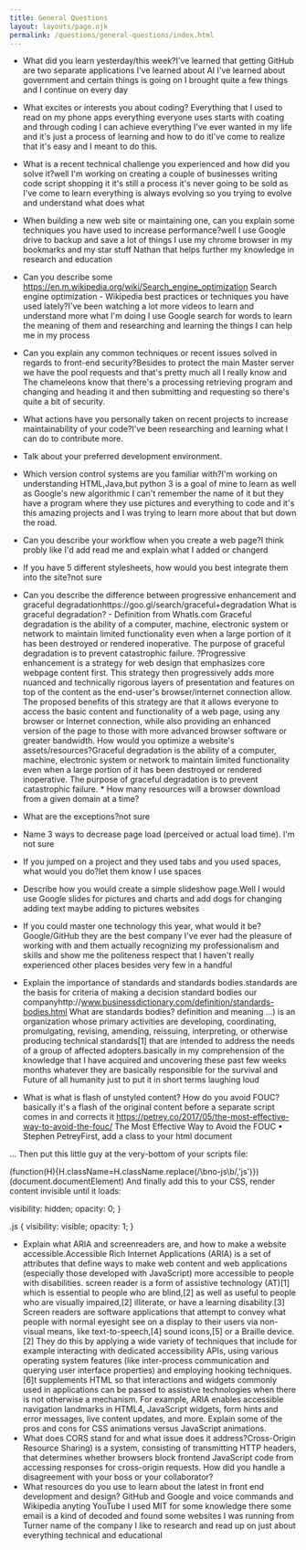 ```yaml
---
title: General Questions
layout: layouts/page.njk
permalink: /questions/general-questions/index.html
---
```


* What did you learn yesterday/this week?I've learned that getting GitHub are two separate applications I've learned about AI I've learned about government and certain things is going on I brought quite a few things and I continue on every day
* What excites or interests you about coding? Everything that I used to read on my phone apps everything everyone uses starts with coating and through coding I can achieve everything I've ever wanted in my life and it's just a process of learning and how to do itI've come to realize that it's easy and I meant to do this.
* What is a recent technical challenge you experienced and how did you solve it?well I'm working on creating a couple of businesses writing code script shopping it it's still a process it's never going to be sold as I've come to learn everything is always evolving so you trying to evolve and understand what does what
* When building a new web site or maintaining one, can you explain some techniques you have used to increase performance?well I use Google drive to backup and save a lot of things I use my chrome browser in my bookmarks and my star stuff Nathan that helps further my knowledge in research and education
* Can you describe some https://en.m.wikipedia.org/wiki/Search_engine_optimization
Search engine optimization - Wikipedia
 best practices or techniques you have used lately?I've been watching a lot more videos to learn and understand more what I'm doing I use Google search for words to learn the meaning of them and researching and learning the things I can help me in my process
* Can you explain any common techniques or recent issues solved in regards to front-end security?Besides to protect the main Master server we have the pool requests and that's pretty much all I really know and The chameleons know that there's a processing retrieving program and changing and heading it and then submitting and requesting so there's quite a bit of security.
* What actions have you personally taken on recent projects to increase maintainability of your code?I've been researching and learning what I can do to contribute more.
* Talk about your preferred development environment.
* Which version control systems are you familiar with?I'm working on understanding HTML,Java,but python 3 is a goal of mine to learn as well as Google's new algorithmic I can't remember the name of it but they have a program where they use pictures and everything to code and it's this amazing projects and I was trying to learn more about that but down the road.
* Can you describe your workflow when you create a web page?I think probly like I'd add read me and explain what I added or changerd
* If you have 5 different stylesheets, how would you best integrate them into the site?not sure 
* Can you describe the difference between progressive enhancement and graceful degradationhttps://goo.gl/search/graceful+degradation
What is graceful degradation? - Definition from WhatIs.com Graceful degradation is the ability of a computer, machine, electronic system or network to maintain limited functionality even when a large portion of it has been destroyed or rendered inoperative. The purpose of graceful degradation is to prevent catastrophic failure.
?Progressive enhancement is a strategy for web design that emphasizes core webpage content first. This strategy then progressively adds more nuanced and technically rigorous layers of presentation and features on top of the content as the end-user's browser/internet connection allow. The proposed benefits of this strategy are that it allows everyone to access the basic content and functionality of a web page, using any browser or Internet connection, while also providing an enhanced version of the page to those with more advanced browser software or greater bandwidth. How would you optimize a website's assets/resources?Graceful degradation is the ability of a computer, machine, electronic system or network to maintain limited functionality even when a large portion of it has been destroyed or rendered inoperative. The purpose of graceful degradation is to prevent catastrophic failure. * How many resources will a browser download from a given domain at a time?
* What are the exceptions?not sure
* Name 3 ways to decrease page load (perceived or actual load time). I'm not sure
* If you jumped on a project and they used tabs and you used spaces, what would you do?let them know I use spaces
* Describe how you would create a simple slideshow page.Well I would use Google slides for pictures and charts and add dogs for changing adding text maybe adding to pictures websites
* If you could master one technology this year, what would it be? Google/GitHub they are the best company I've ever had the pleasure of working with and them actually recognizing my professionalism and skills and show me the politeness respect that I haven't really experienced other places besides very few in a handful
* Explain the importance of standards and standards bodies.standards are the basis for criteria of making a decision standard bodies our companyhttp://www.businessdictionary.com/definition/standards-bodies.html
What are standards bodies? definition and meaning ...) is an organization whose primary activities are developing, coordinating, promulgating, revising, amending, reissuing, interpreting, or otherwise producing technical standards[1] that are intended to address the needs of a group of affected adopters.basically in my comprehension of the knowledge that I have acquired and uncovering these past few weeks months whatever they are basically responsible for the survival and Future of all humanity just to put it in short terms laughing  loud

* What is what is flash of unstyled content? How do you avoid FOUC?basically it's a flash of the original content before a separate script comes in and corrects it https://petrey.co/2017/05/the-most-effective-way-to-avoid-the-fouc/
The Most Effective Way to Avoid the FOUC • Stephen PetreyFirst, add a class to your html document

<html class="no-js">...
Then put this little guy at the very-bottom of your scripts file:

(function(H){H.className=H.className.replace(/\bno-js\b/,'js')})(document.documentElement)
And finally add this to your CSS, render content invisible until it loads:

visibility: hidden;
 opacity: 0;
}

.js {
 visibility: visible;
 opacity: 1;
}

* Explain what ARIA and screenreaders are, and how to make a website accessible.Accessible Rich Internet Applications (ARIA) is a set of attributes that define ways to make web content and web applications (especially those developed with JavaScript) more accessible to people with disabilities.
 screen reader is a form of assistive technology (AT)[1] which is essential to people who are blind,[2] as well as useful to people who are visually impaired,[2] illiterate, or have a learning disability.[3] Screen readers are software applications that attempt to convey what people with normal eyesight see on a display to their users via non-visual means, like text-to-speech,[4] sound icons,[5] or a Braille device.[2] They do this by applying a wide variety of techniques that include for example interacting with dedicated accessibility APIs, using various operating system features (like inter-process communication and querying user interface properties) and employing hooking techniques.[6]t supplements HTML so that interactions and widgets commonly used in applications can be passed to assistive technologies when there is not otherwise a mechanism. For example, ARIA enables accessible navigation landmarks in HTML4, JavaScript widgets, form hints and error messages, live content updates, and more.  Explain some of the pros and cons for CSS animations versus JavaScript animations.
* What does CORS stand for and what issue does it address?Cross-Origin Resource Sharing) is a system, consisting of transmitting HTTP headers, that determines whether browsers block frontend JavaScript code from accessing responses for cross-origin requests. How did you handle a disagreement with your boss or your collaborator?
* What resources do you use to learn about the latest in front end development and design? GitHub and Google and voice commands and Wikipedia anyting YouTube I used MIT for some knowledge there some email is a kind of decoded and found some websites I was running from Turner name of the company I like to research and read up on just about everything technical and educational
